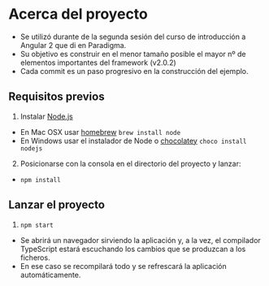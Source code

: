 # Acerca del proyecto

- Se utilizó durante de la segunda sesión del curso de introducción a Angular 2 que di en Paradigma.
- Su objetivo es construir en el menor tamaño posible el mayor nº de elementos importantes del framework (v2.0.2)
- Cada commit es un paso progresivo en la construcción del ejemplo.

## Requisitos previos

1. Instalar [Node.js](http://nodejs.org)

- En Mac OSX usar [homebrew](http://brew.sh) `brew install node`
- En Windows usar el instalador de Node o [chocolatey](https://chocolatey.org/) `choco install nodejs`

2. Posicionarse con la consola en el directorio del proyecto y lanzar:

-  `npm install`

## Lanzar el proyecto

1. `npm start`

- Se abrirá un navegador sirviendo la aplicación y, a la vez, el compilador TypeScript estará escuchando los cambios que se produzcan a los ficheros. 
- En ese caso se recompilará todo y se refrescará la aplicación automáticamente.
